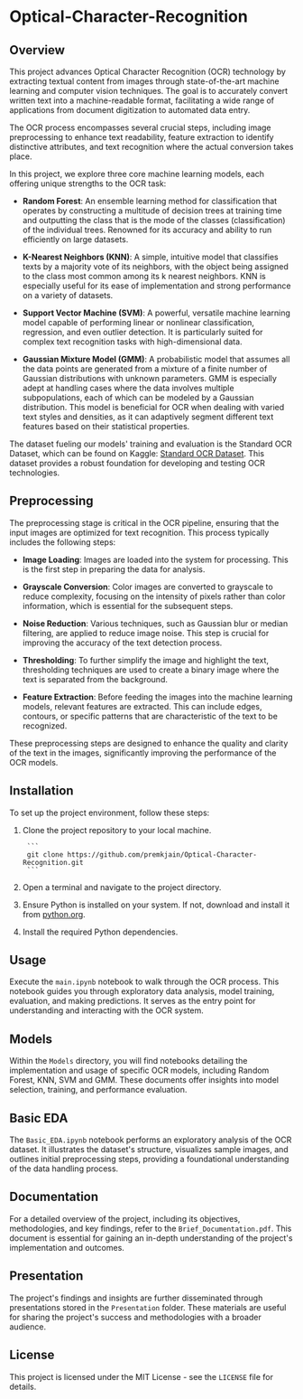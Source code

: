 # Optical-Character-Recognition

## Overview
This project advances Optical Character Recognition (OCR) technology by extracting textual content from images through state-of-the-art machine learning and computer vision techniques. The goal is to accurately convert written text into a machine-readable format, facilitating a wide range of applications from document digitization to automated data entry.

The OCR process encompasses several crucial steps, including image preprocessing to enhance text readability, feature extraction to identify distinctive attributes, and text recognition where the actual conversion takes place.

In this project, we explore three core machine learning models, each offering unique strengths to the OCR task:

- **Random Forest**: An ensemble learning method for classification that operates by constructing a multitude of decision trees at training time and outputting the class that is the mode of the classes (classification) of the individual trees. Renowned for its accuracy and ability to run efficiently on large datasets.

- **K-Nearest Neighbors (KNN)**: A simple, intuitive model that classifies texts by a majority vote of its neighbors, with the object being assigned to the class most common among its k nearest neighbors. KNN is especially useful for its ease of implementation and strong performance on a variety of datasets.

- **Support Vector Machine (SVM)**: A powerful, versatile machine learning model capable of performing linear or nonlinear classification, regression, and even outlier detection. It is particularly suited for complex text recognition tasks with high-dimensional data.

- **Gaussian Mixture Model (GMM)**: A probabilistic model that assumes all the data points are generated from a mixture of a finite number of Gaussian distributions with unknown parameters. GMM is especially adept at handling cases where the data involves multiple subpopulations, each of which can be modeled by a Gaussian distribution. This model is beneficial for OCR when dealing with varied text styles and densities, as it can adaptively segment different text features based on their statistical properties.


The dataset fueling our models' training and evaluation is the Standard OCR Dataset, which can be found on Kaggle: [Standard OCR Dataset](https://www.kaggle.com/datasets/preatcher/standard-ocr-dataset). This dataset provides a robust foundation for developing and testing OCR technologies.

## Preprocessing
The preprocessing stage is critical in the OCR pipeline, ensuring that the input images are optimized for text recognition. This process typically includes the following steps:

- **Image Loading**: Images are loaded into the system for processing. This is the first step in preparing the data for analysis.

- **Grayscale Conversion**: Color images are converted to grayscale to reduce complexity, focusing on the intensity of pixels rather than color information, which is essential for the subsequent steps.

- **Noise Reduction**: Various techniques, such as Gaussian blur or median filtering, are applied to reduce image noise. This step is crucial for improving the accuracy of the text detection process.

- **Thresholding**: To further simplify the image and highlight the text, thresholding techniques are used to create a binary image where the text is separated from the background.

- **Feature Extraction**: Before feeding the images into the machine learning models, relevant features are extracted. This can include edges, contours, or specific patterns that are characteristic of the text to be recognized.

These preprocessing steps are designed to enhance the quality and clarity of the text in the images, significantly improving the performance of the OCR models.

## Installation
To set up the project environment, follow these steps:
1. Clone the project repository to your local machine.
   
        ```
        git clone https://github.com/premkjain/Optical-Character-Recognition.git
        ```
2. Open a terminal and navigate to the project directory.
3. Ensure Python is installed on your system. If not, download and install it from [python.org](https://www.python.org/downloads/).
4. Install the required Python dependencies.

## Usage
Execute the `main.ipynb` notebook to walk through the OCR process. This notebook guides you through exploratory data analysis, model training, evaluation, and making predictions. It serves as the entry point for understanding and interacting with the OCR system.

## Models
Within the `Models` directory, you will find notebooks detailing the implementation and usage of specific OCR models, including Random Forest, KNN, SVM and GMM. These documents offer insights into model selection, training, and performance evaluation.

## Basic EDA
The `Basic_EDA.ipynb` notebook performs an exploratory analysis of the OCR dataset. It illustrates the dataset's structure, visualizes sample images, and outlines initial preprocessing steps, providing a foundational understanding of the data handling process.

## Documentation
For a detailed overview of the project, including its objectives, methodologies, and key findings, refer to the `Brief_Documentation.pdf`. This document is essential for gaining an in-depth understanding of the project's implementation and outcomes.

## Presentation
The project's findings and insights are further disseminated through presentations stored in the `Presentation` folder. These materials are useful for sharing the project's success and methodologies with a broader audience.

## License
This project is licensed under the MIT License - see the `LICENSE` file for details.
